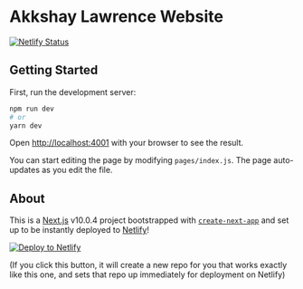 # Akkshay Lawrence Website
[![Netlify Status](https://api.netlify.com/api/v1/badges/ed50f56e-4fc2-4c98-8b66-1e5074c6f3d3/deploy-status)](https://app.netlify.com/sites/next-starter/deploys)

## Getting Started

First, run the development server:

```bash
npm run dev
# or
yarn dev
```

Open [http://localhost:4001](http://localhost:4001) with your browser to see the result.

You can start editing the page by modifying `pages/index.js`. The page auto-updates as you edit the file.

## About

This is a [Next.js](https://nextjs.org/) v10.0.4 project bootstrapped with [`create-next-app`](https://github.com/vercel/next.js/tree/canary/packages/create-next-app) and set up to be instantly deployed to [Netlify](https://url.netlify.com/Bk4UicocL)!

[![Deploy to Netlify](https://www.netlify.com/img/deploy/button.svg)](https://app.netlify.com/start/deploy?repository=https://github.com/cassidoo/next-netlify-starter&utm_source=github&utm_medium=nextstarter-cs&utm_campaign=devex)

(If you click this button, it will create a new repo for you that works exactly like this one, and sets that repo up 
immediately for deployment on Netlify)

